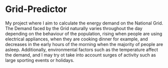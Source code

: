 # Grid-Predictor
My project where I aim to calculate the energy demand on the National Grid. The Demand faced by the Grid naturally varies throughout the day depending on the behaviour of the population, rising when people are using electrical appliances, when they are cooking dinner for example, and decreases in the early hours of the morning when the majority of people are asleep. Additionally, environmental factors such as the temperature affect the demand, and I may try ot take into account surges of activity such as large sporting events or holidays. 



